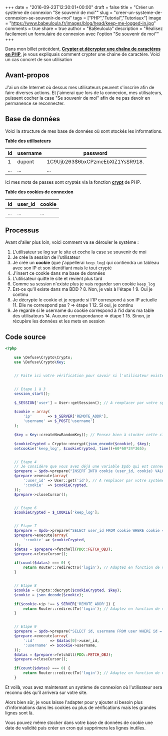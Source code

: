 +++
date = "2016-09-23T12:30:01+00:00"
draft = false
title = "Créer un système de connexion "Se souvenir de moi""
slug = "creer-un-systeme-de-connexion-se-souvenir-de-moi"
tags = ["PHP","Tutorial","Tutoriaux"]
image = "https://www.babeuloula.fr/images/blog/head/keep-me-logged-in.jpg"
comments = true
share = true
author = "BaBeuloula"
description = "Réalisez facilement un formulaire de connexion avec l'option "Se souvenir de moi""
+++

Dans mon billet précédent, [**Crypter et décrypter une chaîne de caractères en PHP**](https://www.babeuloula.fr/blog/crypter-et-decrypter-une-chaine-de-caracteres-en-php.html), je vous expliquais comment crypter une chaine de caractère. Voici un cas concret de son utilisation

## Avant-propos

J'ai un site Internet où dessus mes utilisateurs peuvent s'inscrire afin de faire diverses actions. Et j'aimerai que lors de la connexion, mes utilisateurs, puissent cocher la case "Se souvenir de moi" afin de ne pas devoir en permanence se reconnecter.

## Base de données

Voici la structure de mes base de données où sont stockés les informations.

**Table des utilisateurs**

| id | username | password |
| -------- | -------- | -------- |
| 1     | dupont     | $1$C9Ujb263$6bxCPzmeEbXIZ1YsSR918.     |
| ...     | ...     | ...     |

Ici mes mots de passes sont cryptés via la fonction [**crypt**](http://php.net/manual/fr/function.crypt.php) de PHP.

**Table des cookies de connexion**

| id | user_id | cookie |
| -------- | -------- | -------- |
| ...     | ...     | ...     |

## Processus

Avant d'aller plus loin, voici comment va se dérouler le système :

1. L'utilisateur se log sur le site et coche la case se souvenir de moi
2. Je crée la session de l'utilisateur
3. Je crée un **cookie** (que j'appellerai `keep_log`) qui contiendra un tableau avec son IP et son identifiant mais le tout crypté
4. J'insert ce cookie dans ma base de données
5. L'utilisateur quitte le site et revient plus tard
6. Comme sa session n'existe plus je vais regarder son cookie `keep_log`
7. Est-ce qu'il existe dans ma BDD ?
	8. Non, je vais à l'étape 1
	9. Oui je continu
10. Je décrypte le cookie et je regarde si l'IP correspond à son IP actuelle
	11. Elle ne correspond pas ? => étape 1
	12. Si oui, je continu
13. Je regarde si le username du cookie correspond à l'id dans ma table des utilisateurs
	14. Aucune correspondance => étape 1
	15. Sinon, je récupère les données et les mets en session

## Code source

``` php
<?php

    use \Defuse\Crypto\Crypto;
    use \Defuse\Crypto\Key;


    // Faite ici votre vérification pour savoir si l'utilisateur existe en BDD


    // Etape 1 à 3
    session_start();

    $_SESSION['user'] = User::getSession(); // A remplacer par votre système de gestion des utilisateurs

    $cookie = array(
        'ip'       => $_SERVER['REMOTE_ADDR'],
        'username' => $_POST['username']
    );

    $key = Key::createNewRandomKey(); // Pensez bien à stocker cette clé à un endroit sûr

    $cookieCrypted = Crypto::encrypt(json_encode($cookie), $key);
    setcookie('keep_log', $cookieCrypted, time()+60*60*24*365);


    // Etape 4
    // Je considère que vous avez déjà une variable $pdo qui est connecté à votre BDD
    $prepare = $pdo->prepare("INSERT INTO cookie (user_id, cookie) VALUES (:user_id, :cookie)");
    $prepare->execute(array(
        ':user_id' => User::get('id'), // A remplacer par votre système de gestion des utilisateurs
        ':cookie'  => $cookieCrypted,
    ));
    $prepare->closeCursor();


    // Etape 6
    $cookieCrypted = $_COOKIE['keep_log'];


    // Etape 7
    $prepare = $pdo->prepare("SELECT user_id FROM cookie WHERE cookie = :cookie");
    $prepare->execute(array(
        ':cookie' => $cookieCrypted,
    ));
    $datas = $prepare->fetchAll(PDO::FETCH_OBJ);
    $prepare->closeCursor();

    if(count($datas) === 0) {
        return Router::redirectTo('login'); // Adaptez en fonction de votre système de gestion des routes
    }


    // Etape 8
    $cookie = Crypto::decrypt($cookieCrypted, $key);
    $cookie = json_decode($cookie);

    if($cookie->ip !== $_SERVER['REMOTE_ADDR']) {
        return Router::redirectTo('login'); // Adaptez en fonction de votre système de gestion des routes
    }


    // Etape 9
    $prepare = $pdo->prepare("SELECT id, username FROM user WHERE id = :id AND username = :username");
    $prepare->execute(array(
        ':id'       => $datas[0]->user_id,
        ':username' => $cookie->username,
    ));
    $datas = $prepare->fetchAll(PDO::FETCH_OBJ);
    $prepare->closeCursor();

    if(count($datas) === 0) {
        return Router::redirectTo('login'); // Adaptez en fonction de votre système de gestion des routes
    }
```

Et voilà, vous avez maintenant un système de connexion où l'utilisateur sera reconnu dès qu'il arrivera sur votre site.

Alors bien sûr, je vous laisse l'adapter pour y ajouter si besoin plus d'informations dans les cookies ou plus de vérifications mais les grandes lignes sont là.

Vous pouvez même stocker dans votre base de données de cookie une date de validité puis créer un cron qui supprimera les lignes inutiles.